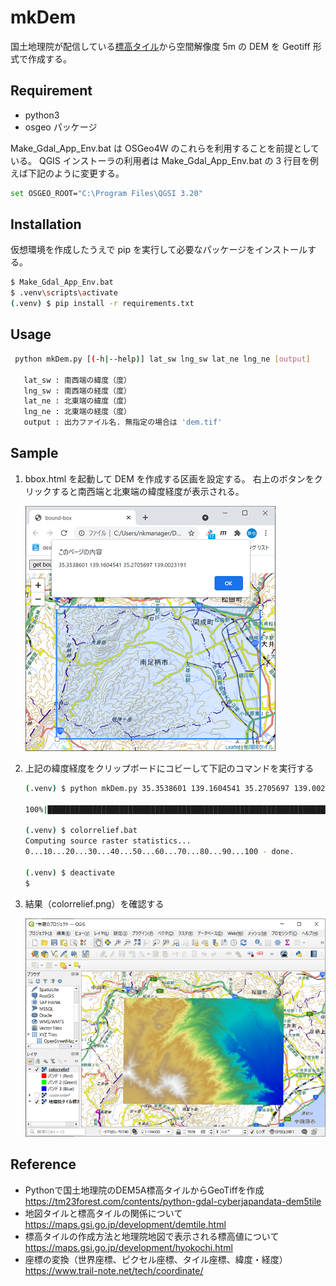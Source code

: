 # mkDem

国土地理院が配信している[標高タイル](https://maps.gsi.go.jp/development/ichiran.html#dem)から空間解像度 5m の DEM を Geotiff 形式で作成する。

## Requirement

* python3
* osgeo パッケージ

Make_Gdal_App_Env.bat は OSGeo4W のこれらを利用することを前提としている。
QGIS インストーラの利用者は Make_Gdal_App_Env.bat の 3 行目を例えば下記のように変更する。

```bash
set OSGEO_ROOT="C:\Program Files\QGSI 3.20"
```

## Installation

仮想環境を作成したうえで pip を実行して必要なパッケージをインストールする。

```bash
$ Make_Gdal_App_Env.bat
$ .venv\scripts\activate
(.venv) $ pip install -r requirements.txt
```

## Usage

```bash
 python mkDem.py [(-h|--help)] lat_sw lng_sw lat_ne lng_ne [output]

   lat_sw : 南西端の緯度（度）
   lng_sw : 南西端の経度（度）
   lat_ne : 北東端の緯度（度）
   lng_ne : 北東端の経度（度）
   output : 出力ファイル名. 無指定の場合は 'dem.tif'
```
## Sample

1. bbox.html を起動して DEM を作成する区画を設定する。
右上のボタンをクリックすると南西端と北東端の緯度経度が表示される。

    ![](img/bbox.PNG)

2. 上記の緯度経度をクリップボードにコビーして下記のコマンドを実行する

    ```bash
    (.venv) $ python mkDem.py 35.3538601 139.1604541 35.2705697 139.0023191

    100%|███████████████████████████████████████████████████████████████████████████████████████| 150/150 [00:31<00:00,  4.70it/s] 

    (.venv) $ colorrelief.bat
    Computing source raster statistics...
    0...10...20...30...40...50...60...70...80...90...100 - done.

    (.venv) $ deactivate
    $
    ```
3. 結果（colorrelief.png）を確認する

    ![](img/mkDem.PNG)

## Reference

* Pythonで国土地理院のDEM5A標高タイルからGeoTiffを作成
https://tm23forest.com/contents/python-gdal-cyberjapandata-dem5tile
* 地図タイルと標高タイルの関係について
https://maps.gsi.go.jp/development/demtile.html
* 標高タイルの作成方法と地理院地図で表示される標高値について
https://maps.gsi.go.jp/development/hyokochi.html
* 座標の変換（世界座標、ピクセル座標、タイル座標、緯度・経度）
https://www.trail-note.net/tech/coordinate/


